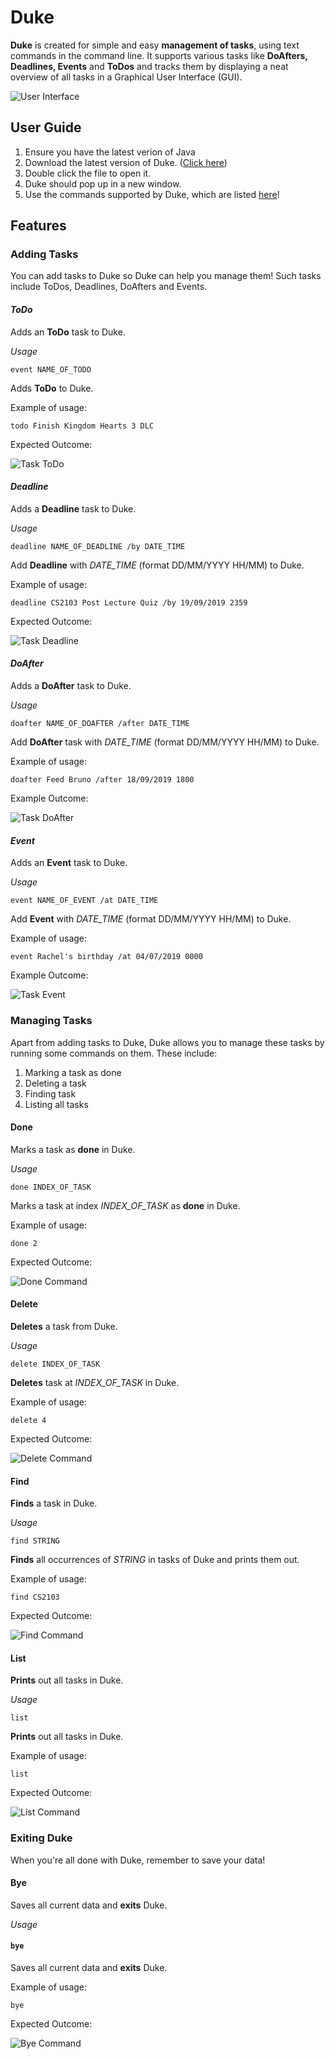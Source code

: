 # Duke
**Duke** is created for simple and easy **management of tasks**, using text commands in the command line. It supports various tasks like **DoAfters, Deadlines, Events** and **ToDos** and tracks them by displaying a neat overview of all tasks in a Graphical User Interface (GUI).

![User Interface](https://raw.githubusercontent.com/jeunhoe/duke/master/docs/images/userInterface.png)

## User Guide

1. Ensure you have the latest verion of Java
2. Download the latest version of Duke. ([Click here](https://github.com/jeunhoe/duke/releases/download/v1.0/duke-1.0.jar))
3. Double click the file to open it.
4. Duke should pop up in a new window.
5. Use the commands supported by Duke, which are listed [here](https://jeunhoe.github.io/duke/#features)!

## Features

### Adding Tasks
You can add tasks to Duke so Duke can help you manage them! Such tasks include ToDos, Deadlines, DoAfters and Events.

#### *ToDo*
Adds an **ToDo** task to Duke.

*Usage*

`event NAME_OF_TODO`

Adds **ToDo** to Duke.

Example of usage:

`todo Finish Kingdom Hearts 3 DLC`

Expected Outcome:

![Task ToDo](https://raw.githubusercontent.com/jeunhoe/duke/master/docs/images/taskToDo.png)

#### *Deadline*
Adds a **Deadline** task to Duke.

*Usage*

`deadline NAME_OF_DEADLINE /by DATE_TIME`

Add **Deadline** with *DATE_TIME* (format DD/MM/YYYY HH/MM) to Duke.

Example of usage:

`deadline CS2103 Post Lecture Quiz /by 19/09/2019 2359`

Expected Outcome:

![Task Deadline](https://raw.githubusercontent.com/jeunhoe/duke/master/docs/images/taskDeadline.png)

#### *DoAfter*
Adds a **DoAfter** task to Duke.

*Usage*

`doafter NAME_OF_DOAFTER /after DATE_TIME`

Add **DoAfter** task with *DATE_TIME* (format DD/MM/YYYY HH/MM) to Duke.

Example of usage:

`doafter Feed Bruno /after 18/09/2019 1800`

Example Outcome:

![Task DoAfter](https://raw.githubusercontent.com/jeunhoe/duke/master/docs/images/taskDoAfter.png)

#### *Event*
Adds an **Event** task to Duke.

*Usage*

`event NAME_OF_EVENT /at DATE_TIME`

Add **Event** with *DATE_TIME* (format DD/MM/YYYY HH/MM) to Duke.

Example of usage:

`event Rachel's birthday /at 04/07/2019 0000`

Example Outcome:

![Task Event](https://raw.githubusercontent.com/jeunhoe/duke/master/docs/images/taskEvent.png)

### Managing Tasks
Apart from adding tasks to Duke, Duke allows you to manage these tasks by running some commands on them. These include:
1. Marking a task as done
2. Deleting a task
3. Finding task
4. Listing all tasks

#### Done
Marks a task as **done** in Duke.

*Usage*

`done INDEX_OF_TASK`

Marks a task at index *INDEX_OF_TASK* as **done** in Duke.

Example of usage:

`done 2`

Expected Outcome:

![Done Command](https://raw.githubusercontent.com/jeunhoe/duke/master/docs/images/doneCommand.png)

#### Delete
**Deletes** a task from Duke.

*Usage*

`delete INDEX_OF_TASK`

**Deletes** task at *INDEX_OF_TASK* in Duke.

Example of usage:

`delete 4`

Expected Outcome:

![Delete Command](https://raw.githubusercontent.com/jeunhoe/duke/master/docs/images/deleteCommand.png)

#### Find
**Finds** a task in Duke.

*Usage*

`find STRING`

**Finds** all occurrences of *STRING* in tasks of Duke and prints them out.

Example of usage:

`find CS2103`

Expected Outcome:

![Find Command](https://raw.githubusercontent.com/jeunhoe/duke/master/docs/images/findCommand.png)

#### List
**Prints** out all tasks in Duke.

*Usage*

`list`

**Prints** out all tasks in Duke.

Example of usage:

`list`

Expected Outcome:

![List Command](https://raw.githubusercontent.com/jeunhoe/duke/master/docs/images/listCommand.png)

### Exiting Duke
When you're all done with Duke, remember to save your data!

#### Bye
Saves all current data and **exits** Duke.

*Usage*

#### `bye`

Saves all current data and **exits** Duke.

Example of usage:

`bye`

Expected Outcome:

![Bye Command](https://raw.githubusercontent.com/jeunhoe/duke/master/docs/images/byeCommand.png)
